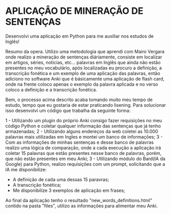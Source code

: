 # APLICAÇÂO DE MINERAÇÃO DE SENTENÇAS

Desenvolvi uma aplicação em Python para me auxiliar nos estudos de Inglês!

Resumo da opera. Utilizo uma metodologia que aprendi com Mairo Vergara onde realizo a mineração de sentenças diáriamente, consiste em localizar em artigos, séries, noticias, etc... palavras em Inglês que ainda não estão presentes no meu vocabulário, após localizadas eu procuro a definição, a transcrição fonética e um exemplo de uma aplicação das palavras, então adiciono no software Anki que é básicamente uma aplicação de flash card, onde na frente coloco apenas o exemplo da palavra aplicada e no verso coloco a definição e a transcrição fonética.

Bem, o processo acima descrito acaba tomando muito meu tempo de estudo, tempo que eu gostaria de estar praticando lisening. Para solucionar isso desenvolvi um código que trabalha da seguinte forma:

1 - Utilizando um plugin do próprio Anki consigo fazer requisições no meu código Python e coletar qualquer informação das sentenças que já tenho armazenadas;
2 - Utilizando alguns endereços da web coletei as 10.000 palavras mais utilizadas em Ingles e montei um banco de informações;
3 - Com as informações de minhas sentenças e desse banco de palavras realizo uma lógica de comparação, onde a cada execução a aplicação irá coletar 15 palavras que estão presentes nesse banco de palavras, porém, que não estão presentes em meu Anki;
3 -  Utilizando módulo do Bard(IA da Google) para Python, realizo requisições com um prompt, solicitando que a IA me disponibilize:

- A definição de cada uma dessas 15 paravras;
- A transcrição fonética;
- Me disponibilize 3 exemplos de aplicação em frases;

Ao final da aplicação tenho o resultado "new_words_definitions.html" contido na pasta "files", utilizo as informações para alimentar meu Anki.